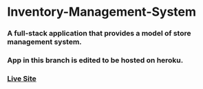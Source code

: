 # Inventory-Management-System
### A full-stack application that provides a model of store management system.

### App in this branch is edited to be hosted on heroku.
### [Live Site](https://inventory-management-system22.herokuapp.com/)


